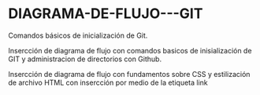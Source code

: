 # DIAGRAMA-DE-FLUJO---GIT
Comandos básicos de inicialización de Git.
  
Insercción de diagrama de flujo con comandos basicos de inisialización
de GIT y administracion de directorios con Github.

Insercción de diagrama de flujo con fundamentos sobre CSS y estilización de 
archivo HTML con insercción por medio de la etiqueta link
